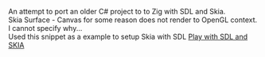 An attempt to port an older C# project to to Zig with SDL and Skia. \
Skia Surface - Canvas for some reason does not render to OpenGL context. \
I cannot specify why... \
Used this snippet as a example to setup Skia with SDL [Play with SDL and SKIA](https://gist.github.com/eightbits0xFF/3df5842ac08977ce57681127ee1e6cf6)
